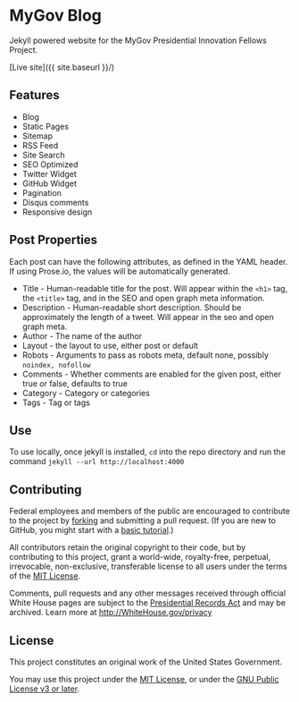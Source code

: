 MyGov Blog
==========

Jekyll powered website for the MyGov Presidential Innovation Fellows Project. 

[Live site]({{ site.baseurl }}/)

Features
--------

* Blog
* Static Pages
* Sitemap
* RSS Feed
* Site Search
* SEO Optimized
* Twitter Widget
* GitHub Widget
* Pagination
* Disqus comments
* Responsive design

Post Properties
---------------

Each post can have the following attributes, as defined in the YAML header. If using Prose.io, the values will be automatically generated.

* Title - Human-readable title for the post. Will appear within the `<h1>` tag, the `<title>` tag, and in the SEO and open graph meta information. 
* Description - Human-readable short description. Should be approximately the length of a tweet. Will appear in the seo and open graph meta.
* Author - The name of the author
* Layout - the layout to use, either post or default
* Robots - Arguments to pass as robots meta, default none, possibly `noindex, nofollow`
* Comments - Whether comments are enabled for the given post, either true or false, defaults to true
* Category - Category or categories
* Tags - Tag or tags

Use
---

To use locally, once jekyll is installed, `cd` into the repo directory and run the command `jekyll --url http://localhost:4000`

Contributing
------------

Federal employees and members of the public are encouraged to contribute to the project by [forking](https://help.github.com/articles/fork-a-repo) and submitting a pull request. (If you are new to GitHub, you might start with a [basic tutorial](https://help.github.com/articles/set-up-git).) 

All contributors retain the original copyright to their code, but by contributing to this project, grant a world-wide, royalty-free, perpetual, irrevocable, non-exclusive, transferable license to all users under the terms of the [MIT License](http://opensource.org/licenses/mit-license.php).

Comments, pull requests and any other messages received through official White House pages are subject to the [Presidential Records Act](http://www.archives.gov/about/laws/presidential-records.html) and may be archived. Learn more at http://WhiteHouse.gov/privacy

## License

This project constitutes an original work of the United States Government. 

You may use this project under the [MIT License](http://opensource.org/licenses/mit-license.php), or under the [GNU Public License v3 or later](http://www.gnu.org/copyleft/gpl.html).